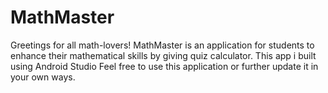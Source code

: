 # MathMaster

Greetings for all math-lovers!
MathMaster is an application for students to enhance their mathematical skills by giving quiz calculator.
This app i built using Android Studio
Feel free to use this application or further update it in your own ways.

